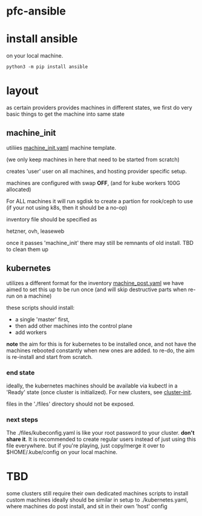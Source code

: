 # pfc-ansible

# install ansible
on your local machine.
```
python3 -m pip install ansible

```

# layout

as certain providers provides machines in different states, we first do very basic things to get the machine into same state

## machine_init
utiliies [machine_init.yaml](./machines/machine_init.yaml.sample) machine template.

(we only keep machines in here that need to be started from scratch)

creates 'user' user on all machines, and hosting provider specific setup. 

machines are configured with swap **OFF**, (and for kube workers 100G allocated)

For ALL machines it will run sgdisk to create a partion for rook/ceph to use (if your not using k8s, then it should be a no-op)

inventory file should be specified as

hetzner, ovh, leaseweb

once it passes 'machine_init' there may still be remnants of old install. TBD to clean them up

## kubernetes

utilizes a different format for the inventory [machine_post.yaml](./machines/machine_post.yaml.sample)
we have aimed to set this up to be run once (and will skip destructive parts when re-run on a machine)

these scripts should install:
- a single 'master' first, 
- then add other machines into the control plane
- add workers

**note** the aim for this is for kubernetes to be installed once, and not have the machines rebooted constantly when new ones are added.
to re-do, the aim is re-install and start from scratch.


### end state
ideally, the kubernetes machines should be available via kubectl in a 'Ready' state (once cluster is initialized). For new clusters, see [cluster-init](../cluster-init).

files in the './files' directory should not be exposed.

### next steps

The ./files/kubeconfig.yaml is like your root password to your cluster. **don't share it**. 
It is recommended to create regular users instead of just using this file everywhere. but if you're playing, just copy/merge it over to $HOME/.kube/config on your local machine.



# TBD
some clusters still require their own dedicated machines
scripts to install custom machines ideally should be similar in setup to ./kubernetes.yaml, where machines do post install, and sit in their own 'host' config 
